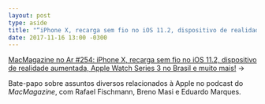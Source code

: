 ```yaml
---
layout: post
type: aside
title: "“iPhone X, recarga sem fio no iOS 11.2, dispositivo de realidade aumentada, Apple Watch Series 3 no Brasil e muito mais!”, no MacMagazine no Ar"
date: 2017-11-16 13:00 -0300
---
```

[MacMagazine no Ar #254: iPhone X, recarga sem fio no iOS 11.2, dispositivo de realidade aumentada, Apple Watch Series 3 no Brasil e muito mais!](https://macmagazine.com.br/post/2017/11/16/macmagazine-no-ar-254-iphone-x-recarga-sem-fio-no-ios-11-2-dispositivo-de-realidade-aumentada-apple-watch-series-3-no-brasil-e-muito-mais/) &rarr; 

Bate-papo sobre assuntos diversos relacionados à Apple no podcast do _MacMagazine_, com Rafael Fischmann, Breno Masi e Eduardo Marques.